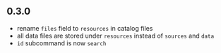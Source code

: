 
## 0.3.0

- rename `files` field to `resources` in catalog files
- all data files are stored under `resources` instead of `sources` and `data`
- `id` subcommand is now `search`
